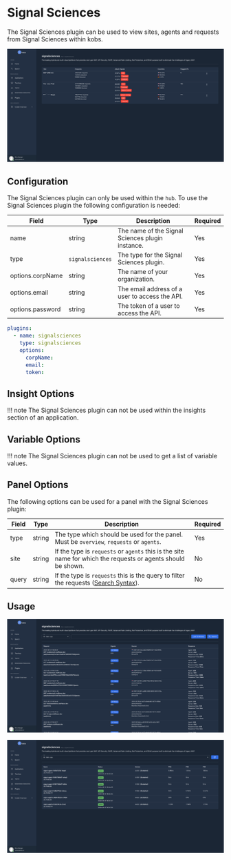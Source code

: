 # Signal Sciences

The Signal Sciences plugin can be used to view sites, agents and requests from Signal Sciences within kobs.

![Signal Sciences Overview](assets/signalsciences-overview.png)

## Configuration

The Signal Sciences plugin can only be used within the `hub`. To use the Signal Sciences plugin the following configuration is needed:

| Field | Type | Description | Required |
| ----- | ---- | ----------- | -------- |
| name | string | The name of the Signal Sciences plugin instance. | Yes |
| type | `signalsciences` | The type for the Signal Sciences plugin. | Yes |
| options.corpName | string | The name of your organization. | Yes |
| options.email | string | The email address of a user to access the API. | Yes |
| options.password | string | The token of a user to access the API. | Yes |

```yaml
plugins:
  - name: signalsciences
    type: signalsciences
    options:
      corpName:
      email:
      token:
```

## Insight Options

!!! note
    The Signal Sciences plugin can not be used within the insights section of an application.

## Variable Options

!!! note
    The Signal Sciences plugin can not be used to get a list of variable values.

## Panel Options

The following options can be used for a panel with the Signal Sciences plugin:

| Field | Type | Description | Required |
| ----- | ---- | ----------- | -------- |
| type | string | The type which should be used for the panel. Must be `overview`, `requests` or `agents`. | Yes |
| site | string | If the type is `requests` or `agents` this is the site name for which the requests or agents should be shown. | No |
| query | string | If the type is `requests` this is the query to filter the requests ([Search Syntax](https://docs.fastly.com/faq/search-syntax/)). | No |

## Usage

![Signal Sciences Requests](assets/signalsciences-requests.png)

![Signal Sciences Agents](assets/signalsciences-agents.png)
